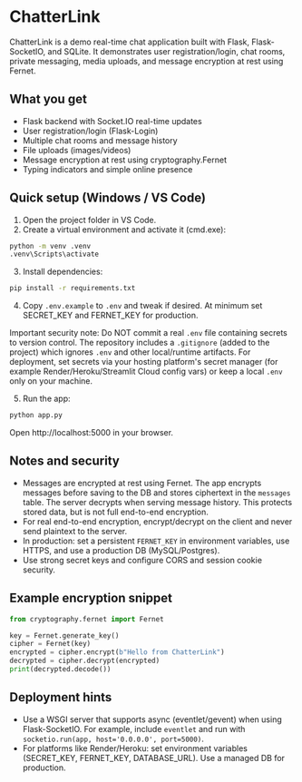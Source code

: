 # ChatterLink

ChatterLink is a demo real-time chat application built with Flask, Flask-SocketIO, and SQLite. It demonstrates user registration/login, chat rooms, private messaging, media uploads, and message encryption at rest using Fernet.

## What you get
- Flask backend with Socket.IO real-time updates
- User registration/login (Flask-Login)
- Multiple chat rooms and message history
- File uploads (images/videos)
- Message encryption at rest using cryptography.Fernet
- Typing indicators and simple online presence

## Quick setup (Windows / VS Code)

1. Open the project folder in VS Code.
2. Create a virtual environment and activate it (cmd.exe):

```cmd
python -m venv .venv
.venv\Scripts\activate
```

3. Install dependencies:

```cmd
pip install -r requirements.txt
```

4. Copy `.env.example` to `.env` and tweak if desired. At minimum set SECRET_KEY and FERNET_KEY for production.

Important security note: Do NOT commit a real `.env` file containing secrets to version control. The repository includes a `.gitignore` (added to the project) which ignores `.env` and other local/runtime artifacts. For deployment, set secrets via your hosting platform's secret manager (for example Render/Heroku/Streamlit Cloud config vars) or keep a local `.env` only on your machine.

5. Run the app:

```cmd
python app.py
```

Open http://localhost:5000 in your browser.

## Notes and security
- Messages are encrypted at rest using Fernet. The app encrypts messages before saving to the DB and stores ciphertext in the `messages` table. The server decrypts when serving message history. This protects stored data, but is not full end-to-end encryption.
- For real end-to-end encryption, encrypt/decrypt on the client and never send plaintext to the server.
- In production: set a persistent `FERNET_KEY` in environment variables, use HTTPS, and use a production DB (MySQL/Postgres).
- Use strong secret keys and configure CORS and session cookie security.

## Example encryption snippet

```py
from cryptography.fernet import Fernet

key = Fernet.generate_key()
cipher = Fernet(key)
encrypted = cipher.encrypt(b"Hello from ChatterLink")
decrypted = cipher.decrypt(encrypted)
print(decrypted.decode())
```

## Deployment hints
- Use a WSGI server that supports async (eventlet/gevent) when using Flask-SocketIO. For example, include `eventlet` and run with `socketio.run(app, host='0.0.0.0', port=5000)`.
- For platforms like Render/Heroku: set environment variables (SECRET_KEY, FERNET_KEY, DATABASE_URL). Use a managed DB for production.
